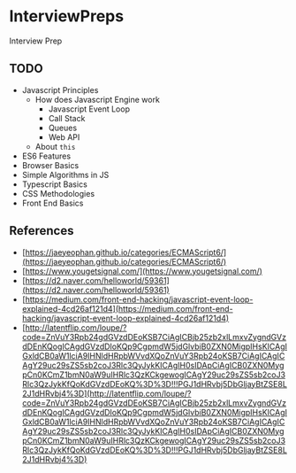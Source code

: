 # InterviewPreps
Interview Prep

## TODO
- Javascript Principles
  - How does Javascript Engine work
    - Javascript Event Loop
    - Call Stack
    - Queues
    - Web API
  - About `this`
- ES6 Features
- Browser Basics
- Simple Algorithms in JS
- Typescript Basics
- CSS Methodologies
- Front End Basics

## References
- [https://jaeyeophan.github.io/categories/ECMAScript6/](https://jaeyeophan.github.io/categories/ECMAScript6/)
- [https://www.yougetsignal.com/](https://www.yougetsignal.com/)
- [https://d2.naver.com/helloworld/59361](https://d2.naver.com/helloworld/59361)
- [https://medium.com/front-end-hacking/javascript-event-loop-explained-4cd26af121d4](https://medium.com/front-end-hacking/javascript-event-loop-explained-4cd26af121d4)
- [http://latentflip.com/loupe/?code=ZnVuY3Rpb24gdGVzdDEoKSB7CiAgICBjb25zb2xlLmxvZygndGVzdDEnKQogICAgdGVzdDIoKQp9CgpmdW5jdGlvbiB0ZXN0MigpIHsKICAgIGxldCB0aW1lciA9IHNldHRpbWVvdXQoZnVuY3Rpb24oKSB7CiAgICAgICAgY29uc29sZS5sb2coJ3Rlc3QyJykKICAgIH0sIDApCiAgICB0ZXN0MygpCn0KCmZ1bmN0aW9uIHRlc3QzKCkgewogICAgY29uc29sZS5sb2coJ3Rlc3QzJykKfQoKdGVzdDEoKQ%3D%3D!!!PGJ1dHRvbj5DbGljayBtZSE8L2J1dHRvbj4%3D](http://latentflip.com/loupe/?code=ZnVuY3Rpb24gdGVzdDEoKSB7CiAgICBjb25zb2xlLmxvZygndGVzdDEnKQogICAgdGVzdDIoKQp9CgpmdW5jdGlvbiB0ZXN0MigpIHsKICAgIGxldCB0aW1lciA9IHNldHRpbWVvdXQoZnVuY3Rpb24oKSB7CiAgICAgICAgY29uc29sZS5sb2coJ3Rlc3QyJykKICAgIH0sIDApCiAgICB0ZXN0MygpCn0KCmZ1bmN0aW9uIHRlc3QzKCkgewogICAgY29uc29sZS5sb2coJ3Rlc3QzJykKfQoKdGVzdDEoKQ%3D%3D!!!PGJ1dHRvbj5DbGljayBtZSE8L2J1dHRvbj4%3D)
